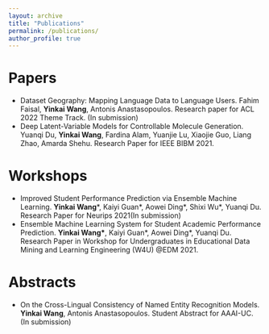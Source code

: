 ```yaml
---
layout: archive
title: "Publications"
permalink: /publications/
author_profile: true
---
```

Papers
======
 * Dataset Geography: Mapping Language Data to Language Users. Fahim Faisal, **Yinkai Wang**, Antonis Anastasopoulos. Research paper for ACL 2022 Theme Track. (In submission)
 * Deep Latent-Variable Models for Controllable Molecule Generation. Yuanqi Du, **Yinkai Wang**, Fardina Alam, Yuanjie Lu, Xiaojie Guo, Liang Zhao, Amarda Shehu. Research Paper for IEEE BIBM 2021.

Workshops
======
* Improved Student Performance Prediction via Ensemble Machine Learning. **Yinkai Wang***, Kaiyi Guan*, Aowei Ding*, Shixi Wu*, Yuanqi Du. Research Paper for Neurips 2021(In submission)
* Ensemble Machine Learning System for Student Academic Performance Prediction. **Yinkai Wang\***, Kaiyi Guan\*, Aowei Ding\*, Yuanqi Du. Research Paper in Workshop for Undergraduates in Educational Data Mining and Learning Engineering (W4U) @EDM 2021.


Abstracts
======
* On the Cross-Lingual Consistency of Named Entity Recognition Models. **Yinkai Wang**, Antonis Anastasopoulos. Student Abstract for AAAI-UC. (In submission)
